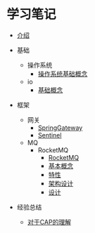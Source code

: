 # 学习笔记

* [介绍](README.md)

* 基础
    * 操作系统
        * [操作系统基础概念](./基础/操作系统基本知识.md)
    * io
        * [基础概念](./基础/IO/基础概念.md)

* 框架
    * 网关
       * [SpringGateway](./框架/网关/SpringGateway.md)
       * [Sentinel](./框架/网关/Sentinel.md)
    * MQ
       * RocketMQ
         * [RocketMQ](./框架/MQ/RocketMQ/RocketMQ.md)
         * [基本概念](./框架/MQ/RocketMQ/基本概念.md)
         * [特性](./框架/MQ/RocketMQ/特性.md)
         * [架构设计](./框架/MQ/RocketMQ/架构设计.md)
         * [设计](./框架/MQ/RocketMQ/设计.md)

* 经验总结
  * [对于CAP的理解](./经验总结/对于CAP的理解.md)